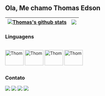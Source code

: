 ## Ola, Me chamo Thomas Edson

<a href="https://github.com/thomasedson07/github-readme-stats"><img align="center" src="https://github-readme-stats.vercel.app/api?username=thomasedson07&show_icons=true&include_all_commits=true&theme=dark&hide_border=true" alt="Thomas's github stats" /></a> | <a href="https://github.com/thomasedson07/github-readme-stats"><img align="center" src="https://github-readme-stats.vercel.app/api/top-langs/?username=thomasedson07&layout=compact&theme=dark&hide_border=true" /></a> |
| ------------- | ------------- |


### Linguagens
<div style="display: inline_block"><br>
  <img align="center" alt="Thom" height="50" width="60" src="https://cdn.jsdelivr.net/gh/devicons/devicon@latest/icons/python/python-original.svg">
  <img align="center" alt="Thom" height="50" width="60" src="https://cdn.jsdelivr.net/gh/devicons/devicon@latest/icons/linux/linux-original.svg">
  <img align="center" alt="Thom" height="50" width="60" src="https://cdn.jsdelivr.net/gh/devicons/devicon@latest/icons/jupyter/jupyter-original-wordmark.svg">
  <img align="center" alt="Thom" height="50" width="60" src="https://cdn.jsdelivr.net/gh/devicons/devicon@latest/icons/postgresql/postgresql-original.svg">
</div>


##

### Contato
<div> 
 
  <a href="https://instagram.com/thomas.sborges" target="_blank"><img src="https://img.shields.io/badge/-Instagram-%23E4405F?style=for-the-badge&logo=instagram&logoColor=white" target="_blank"></a>
   <a href="https://discord.gg/wagxzStdcR" target="_blank"><img src="https://img.shields.io/badge/Discord-7289DA?style=for-the-badge&logo=discord&logoColor=white" target="_blank"></a>
  <a href = "mailto:te742378@gmail.com"><img src="https://img.shields.io/badge/-Gmail-%23333?style=for-the-badge&logo=gmail&logoColor=white" target="_blank"></a>
  <a href="https://www.linkedin.com/in/thomas-edson-116314225" target="_blank"><img src="https://img.shields.io/badge/-LinkedIn-%230077B5?style=for-the-badge&logo=linkedin&logoColor=white" target="_blank"></a> 
  
</div





